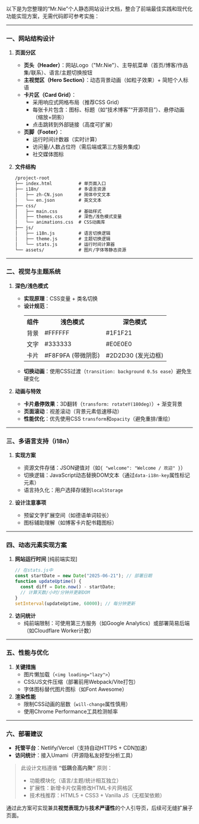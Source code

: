 以下是为您整理的“Mr.Nie”个人静态网站设计文档，整合了前端最佳实践和现代化功能实现方案，无需代码即可参考实施：

---

### **一、网站结构设计** 
1. **页面分区**  
   - **页头（Header）**：网站Logo（"Mr.Nie"）、主导航菜单（首页/博客/作品集/联系）、语言/主题切换按钮  
   - **主视觉区（Hero Section）**：动态背景动画（如粒子效果）+ 简短个人标语  
   - **卡片区（Card Grid）**：  
     - 采用响应式网格布局（推荐CSS Grid）  
     - 每张卡片包含：图标、标题（如“技术博客”“开源项目”）、悬停动画（缩放+阴影）  
     - 点击跳转到外部链接（高度可扩展）  
   - **页脚（Footer）**：  
     - 运行时间计数器（实时计算）  
     - 访问量/人数占位符（需后端或第三方服务集成）  
     - 社交媒体图标  

2. **文件结构**  
   ```markdown
   /project-root
   ├── index.html          # 单页面入口
   ├── i18n/               # 多语言资源
   │   ├── zh-CN.json      # 简体中文文本
   │   └── en.json         # 英文文本
   ├── css/
   │   ├── main.css        # 基础样式
   │   ├── themes.css      # 深色/浅色模式变量
   │   └── animations.css  # CSS动画库
   ├── js/
   │   ├── i18n.js         # 语言切换逻辑
   │   ├── theme.js        # 主题切换逻辑
   │   └── stats.js        # 运行时间计算器
   └── assets/             # 图片/字体等静态资源
   ```

---

### **二、视觉与主题系统** 
1. **深色/浅色模式**  
   - **实现原理**：CSS变量 + 类名切换  
   - **设计规范**：
     <table>
       <tr><th>组件</th><th>浅色模式</th><th>深色模式</th></tr>
       <tr><td>背景</td><td>#FFFFFF</td><td>#1F1F21</td></tr>
       <tr><td>文字</td><td>#333333</td><td>#E0E0E0</td></tr>
       <tr><td>卡片</td><td>#F8F9FA (带微阴影)</td><td>#2D2D30 (发光边框)</td></tr>
     </table>
   - **切换动画**：使用CSS过渡（`transition: background 0.5s ease`）避免生硬变化

2. **动画与特效**   
   - **卡片悬停效果**：3D翻转（`transform: rotateY(180deg)`）+ 渐变背景  
   - **页面滚动**：视差滚动（背景元素低速移动）  
   - **性能优化**：优先使用CSS `transform`和`opacity`（避免重排/重绘）

---

### **三、多语言支持（i18n）** 
1. **实现方案**  
   - 资源文件存储：JSON键值对（如`{ "welcome": "Welcome / 欢迎" }`）  
   - 切换逻辑：JavaScript动态替换DOM文本（通过`data-i18n-key`属性标记元素）  
   - 语言持久化：用户选择存储到`localStorage`  

2. **设计注意事项**  
   - 预留文字扩展空间（如德语单词较长）  
   - 图标辅助理解（如博客卡片配书籍图标）  

---

### **四、动态元素实现方案**
1. **网站运行时间** [纯前端实现]  
   ```javascript
   // 在stats.js中
   const startDate = new Date("2025-06-21"); // 部署日期
   function updateUptime() {
     const diff = Date.now() - startDate;
     // 计算天数/小时/分钟并更新DOM
   }
   setInterval(updateUptime, 60000); // 每分钟更新
   ```
2. **访问统计**  
   - 纯前端限制：可使用第三方服务（如Google Analytics）或部署简易后端（如Cloudflare Worker计数）  

---

### **五、性能与优化** 
1. **关键措施**  
   - 图片懒加载（`<img loading="lazy">`）  
   - CSS/JS文件压缩（部署前用Webpack/Vite打包）  
   - 字体图标替代图片图标（如Font Awesome）  
2. **渲染性能**  
   - 限制CSS动画的层数（`will-change`属性慎用）  
   - 使用Chrome Performance工具检测帧率

---

### **六、部署建议**
- **托管平台**：Netlify/Vercel（支持自动HTTPS + CDN加速）  
- **访问统计**：接入Umami（开源隐私友好型分析工具）  

> 此设计文档遵循 **“低耦合高内聚”** 原则：  
> - 功能模块化（语言/主题/统计相互独立）  
> - 扩展性：新增卡片仅需修改HTML卡片网格区  
> - 技术栈推荐：HTML5 + CSS3 + Vanilla JS（无框架依赖）

通过此方案可实现兼具**视觉表现力**与**技术严谨性**的个人引导页，后续可无缝扩展子页面。